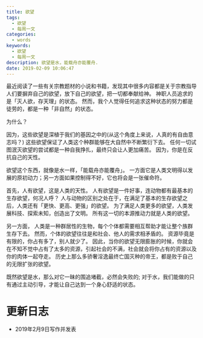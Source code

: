 ```yaml
---
title: 欲望
tags:
  - 欲望
  - 每周一文
categories:
  - words
keywords:
  - 欲望
  - 每周一文
description: 欲望是水，能载舟亦能覆舟.
date: 2019-02-09 10:06:47
---
```





最近阅读了一些有关宗教题材的小说和书籍，发现其中很多内容都是关于宗教指导人们要摒弃自己的欲望，放下自己的欲望，把一切都奉献给神。
神职人员追求的是「灭人欲，存天理」的状态。
然而，我个人觉得任何追求这种状态的努力都是徒劳的，都是一种「非自然」的状态。

为什么？

因为，这些欲望是深植于我们的基因之中的(从这个角度上来说，人真的有自由意志吗？)
这些欲望保证了人类这个种群能够在大自然中不断繁衍下去。
任何一切试图泯灭欲望的尝试都是一种自我挣扎，最终只会让人更加痛苦。
因为，你是在反抗自己的天性。

欲望这个东西，就像是水一样，「能载舟亦能覆舟」。
一方面它是人类文明得以发展的原初动力；另一方面如果控制得不好，它也将会是一张催命符。

首先，人有欲望，这是人类的天性。
人有欲望是一件好事，连动物都有最基本的生存欲望，何况人呼？
人与动物的区别之处在于，在满足了基本的生存欲望之后，人类还有「更快、更高、更强」的欲望。
为了满足人类更多的欲望，人类发展科技、探索未知，创造出了文明。
所有这一切的本源推动力就是人类的欲望。

另一方面， 人类是一种群居性的生物，每个个体都需要相互帮助才能让整个族群生存下去。
然而，个体的欲望往往是和社会、他人的需求相矛盾的。
资源毕竟是有限的，你占有多了，别人就少了。
因此，当你的欲望无限膨胀的时候，你就会在不知不觉中占有了太多的资源，引起社会的不满，社会就会将你占有的资源以及你的肉体一起夺走。
历史上那么多骄奢淫逸最终亡国灭种的帝王，都是败于自己的无限扩张的欲望。

既然欲望是水，那么对它一昧的围追堵截，必然会失败的;
对于水，我们能做的只有通过主动引导，才能让自己达到一个身心舒适的状态。


# 更新日志

- 2019年2月9日写作并发表
